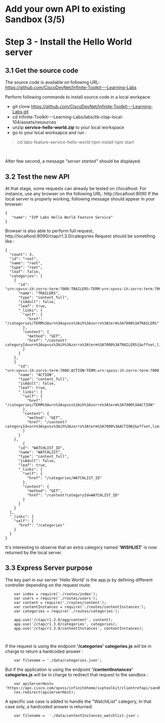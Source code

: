 #  Add your own API to existing Sandbox (3/5)





# Step 3 - Install the Hello World server


## 3.1 Get the source code

The source code is available on following URL:
https://github.com/CiscoDevNet/Infinite-Toolkit---Learning-Labs

Perform following commands to install source code in a local workpace:
- git clone https://github.com/CiscoDevNet/Infinite-Toolkit---Learning-Labs.git
- cd Infinite-Toolkit---Learning-Labs/labs/itk-ctap-local-104/assets/resources
- unzip **service-hello-world.zip** to your local workspace
- go to your local worksapce and run :
> cd labs-feature-service-hello-world
> npm install
> npm start

</br>

After few second, a message *"server started"* should be displayed.


## 3.2 Test the new API

At that stage, some requests can already be tested on //localhost.
For instance, use any browser on the following URL: http://localhost:8090
If the local server is properly working, following message should appear in your browser:

```
{
   "name": "IVP Labs Hello World Feature Service"
}
```


Browser is also able to perform full request, 
http://localhost:8090/ctap/r1.3.0/categories
Request should be sometihng like :

```
{
  "count": 3,
  "id": "root",
  "name": "root",
  "type": "root",
  "leaf": false,
  "categories": [
    {
      "id": "urn:spvss:ih:zorro:term:7000:TRAILERS~TERM:urn:spvss:ih:zorro:term:7000:TRAILERS",
      "name": "TRAILERS",
      "type": "content_full",
      "isAdult": false,
      "leaf": true,
      "_links": {
        "self": {
          "href": "/categories/TERM%3Aurn%3Aspvss%3Aih%3Azorro%3Aterm%3A7000%3ATRAILERS"
        },
        "content": {
          "method": "GET",
          "href": "/content?categoryId=urn%3Aspvss%3Aih%3Azorro%3Aterm%3A7000%3ATRAILERS{&offset,limit}"
        }
      }
    },
    {
      "id": "urn:spvss:ih:zorro:term:7000:ACTION~TERM:urn:spvss:ih:zorro:term:7000:ACTION",
      "name": "ACTION",
      "type": "content_full",
      "isAdult": false,
      "leaf": true,
      "_links": {
        "self": {
          "href": "/categories/TERM%3Aurn%3Aspvss%3Aih%3Azorro%3Aterm%3A7000%3AACTION"
        },
        "content": {
          "method": "GET",
          "href": "/content?categoryId=urn%3Aspvss%3Aih%3Azorro%3Aterm%3A7000%3AACTION{&offset,limit}"
        }
      }
    },
	    {
      "id": "WATCHLIST_ID",
      "name": "WATCHLIST",
      "type": "content_full",
      "isAdult": false,
      "leaf": true,
      "_links": {
        "self": {
          "href": "/categories/WATCHLIST_ID"
        },
        "content": {
          "method": "GET",
          "href": "/content?categoryId=WATCHLIST_ID"
        }
      }
    }
  ],
  "_links": {
    "self": {
      "href": "/categories"
    }
  }
}
```


It's interesting to observe that an extra category named '**WISHLIST**' is now returned by the local server.


## 3.3 Express Server purpose


The key part in our server 'Hello World' is the app.js by defining different controller depending on the request route:


```
    var index = require('./routes/index');
    var users = require('./routes/users');
    var content = require('./routes/content');
    var contentInstances = require('./routes/contentInstances');
    var categories = require('./routes/categories');

    app.use('/ctap/r1.3.0/agg/content', content);
	app.use('/ctap/r1.3.0/categories', categories);
	app.use('/ctap/r1.3.0/contentInstances', contentInstances);



```


If the request is using the endpoint **'/categories'**
**categories.js** will be in charge to return a hardcoded answer :
```
	var filename = './data/categories.json';

```

But if the application is using the endpoint **'/contentInstances'**
**categories.js** will be in charge to redirect that request to the sandbox :

		var apiServerHost= 'https://apx.cisco.com/spvss/infinitehome/ivptoolkit/clientrefapi/sandbox_0.4.1/contentInstances'+req._parsedUrl.search;
		res.redirect(apiServerHost);


A specific use case is added to handle the "WatchlList" category,
In that case only, a hardcoded answer is returned:

		var filename =  './data/contentInstances_watchlist.json';
